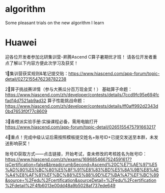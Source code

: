 # algorithm
Some pleasant trials on the new algorithm I learn
# Huawei
迎各位开发者参加北研集训营-昇腾Ascend C算子暑期优才班！
请各位开发者重点了解以下内容方便此次学习及获奖！

1⃣集训营获奖规则&笔记提交贴：https://www.hiascend.com/app-forum/topic-detail/0272155476238782238

2⃣算子挑战赛详情（参与大赛瓜分百万现金奖！）
基础算子命题：https://www.hiascend.com/zh/developer/contests/details/7ccd9fc95e694fcfad14d7521ab9ad32
算子性能挑战命题：https://www.hiascend.com/zh/developer/contests/details/ff0aff992d2343d0bd7653f0f77c8609

 3⃣香橙派实验手册:实操课程必备，需用电脑打开
https://www.hiascend.com/app-forum/topic-detail/0265155475791663217

4⃣重点！完成中级认证后需按照模板提交姓名+账号ID+已提交发送至本群，未发送影响获奖！

账号ID获取方式——点击链接，开始考试，查未修改的考核姓名为账号ID：https://www.hiascend.com/zh/exams/1696854667524591617?isCertification=false&breadcrumbSecond=Ascend%20C%E7%AE%97%E5%AD%90%E5%BC%80%E5%8F%91%E8%83%BD%E5%8A%9B%E8%AE%A4%E8%AF%81%EF%BC%88%E5%88%9D%E7%BA%A7%EF%BC%89&source=%2Fedu%2Fcertification&sourceDetail=%2Fedu%2Fcertification%2Fdetail%2F4fb6013e00dd48a9b5028af737ede649
